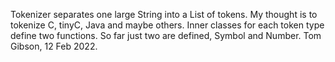 Tokenizer separates one large String into a List of tokens. My thought is to
tokenize C, tinyC, Java and maybe others. Inner classes for each token type 
define two functions. So far just two are defined, Symbol and Number.
Tom Gibson, 12 Feb 2022.
